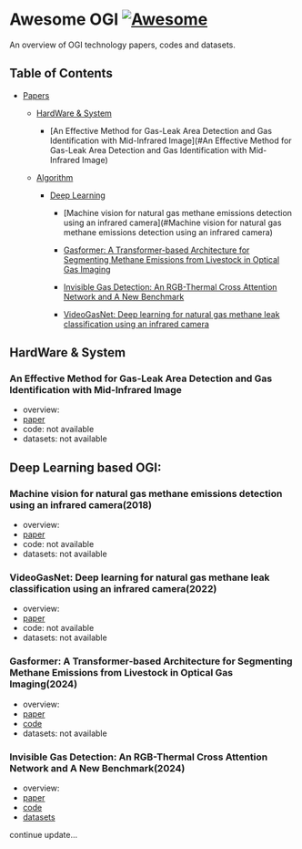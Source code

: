 # Awesome OGI [![Awesome](https://cdn.jsdelivr.net/gh/sindresorhus/awesome@d7305f38d29fed78fa85652e3a63e154dd8e8829/media/badge.svg)](https://github.com/sindresorhus/awesome)

An overview of OGI technology papers, codes and datasets.

## Table of Contents

- [Papers](#papers)
    - [HardWare & System]()
        - [An Effective Method for Gas-Leak Area Detection and Gas Identification with Mid-Infrared Image](#An Effective Method for Gas-Leak Area Detection and Gas Identification with Mid-Infrared Image)
    
    - [Algorithm]()
    
        - [Deep Learning](#deep-learning-based-ogi)
            - [Machine vision for natural gas methane emissions detection using an infrared camera](#Machine vision for natural gas methane emissions detection using an infrared camera)    
            
            - [Gasformer: A Transformer-based Architecture for Segmenting Methane Emissions from Livestock in Optical Gas Imaging](#gasformer-a-transformer-based-architecture-for-segmenting-methane-emissions-from-livestock-in-optical-gas-imaging)
            
            - [Invisible Gas Detection: An RGB-Thermal Cross Attention Network and A New Benchmark](#invisible-gas-detection-an-rgb-thermal-cross-attention-network-and-a-new-benchmark)
            
            - [VideoGasNet: Deep learning for natural gas methane leak classification using an infrared camera](#videogasnet-deep-learning-for-natural-gas-methane-leak-classification-using-an-infrared-camera)

## HardWare & System
### An Effective Method for Gas-Leak Area Detection and Gas Identification with Mid-Infrared Image
- overview:
- [paper]()
- code: not available
- datasets: not available

## Deep Learning based OGI:

### Machine vision for natural gas methane emissions detection using an infrared camera(2018)
- overview:
- [paper]()
- code: not available
- datasets: not available

### VideoGasNet: Deep learning for natural gas methane leak classification using an infrared camera(2022)

- overview:
- [paper](https://www.sciencedirect.com/science/article/pii/S0360544221017643)
- code: not available
- datasets: not available

### Gasformer: A Transformer-based Architecture for Segmenting Methane Emissions from Livestock in Optical Gas Imaging(2024)

- overview:
- [paper](https://openaccess.thecvf.com/content/CVPR2024W/Vision4Ag/html/Sarker_Gasformer_A_Transformer-based_Architecture_for_Segmenting_Methane_Emissions_from_Livestock_CVPRW_2024_paper.html)
- [code](https://github.com/toqitahamid/Gasformer)
- datasets: not available

### Invisible Gas Detection: An RGB-Thermal Cross Attention Network and A New Benchmark(2024)

- overview:
- [paper](https://arxiv.org/abs/2403.17712)
- [code](https://github.com/logic112358/RT-CAN)
- [datasets](https://drive.google.com/drive/folders/11t324MSRVQhptfLLu65MlPaSaPOJRf4Z?usp=sharing) 





continue update...







